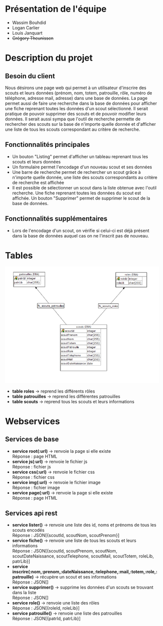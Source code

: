 # Présentation de l'équipe
- Wassim Bouhdid
- Logan Carlier
- Louis Janquart
- ~~Grégory Theunissen~~
# Description du projet
## Besoin du client
Nous désirons une page web qui permet à un utilisateur d'inscrire des scouts et leurs données (prénom, nom, totem, patrouille, rôle, numéro de téléphone, adresse mail, adresse) dans une base de données. La page permet aussi de faire une recherche dans la base de données pour afficher une fiche reprenant toutes les données d'un scout sélectionné. Il serait pratique de pouvoir supprimer des scouts et de pouvoir modifier leurs données. Il serait aussi sympa que l'outil de recherche permette de rechercher des scouts sur la base de n'importe quelle donnée et d'afficher une liste de tous les scouts correspondant au critère de recherche.

## Fonctionnalités principales
- Un bouton "Listing" permet d'afficher un tableau reprenant tous les scouts et leurs données
- Un formulaire permet l'encodage d'un nouveau scout et ses données
- Une barre de recherche permet de rechercher un scout grâce à n'importe quelle donnée, une liste des scouts correspondants au critère de recherche est affichée
- Il est possible de sélectionner un scout dans la liste obtenue avec l'outil recherche. Une fiche reprenant toutes les données du scout est affichée. Un bouton "Supprimer" permet de supprimer le scout de la base de données.
 
## Fonctionnalités supplémentaires
- Lors de l'encodage d'un scout, on vérifie si celui-ci est déjà présent dans la base de données auquel cas on ne l'inscrit pas de nouveau.

# Tables
![](diagramme_er.png)
- **table roles** -> reprend les différents rôles
- **table patrouilles** -> reprend les différentes patrouilles
- **table scouts** -> reprend tous les scouts et leurs informations

# Webservices  
## **Services de base**
- **service root(:url)** -> renvoie la page si elle existe  
Réponse : page HTML
- **service js(:url)** -> renvoie le fichier js  
Réponse : fichier js
- **service css(:url)** -> renvoie le fichier css  
Réponse : fichier css
- **service img(:url)** -> renvoie le fichier image  
Réponse : fichier image
- **service page(:url)** -> renvoie la page si elle existe  
Réponse : page HTML

## **Services api rest**
- **service lister()** -> renvoie une liste des id, noms et prénoms de tous les scouts encodés  
Réponse : JSON[{scoutId, scoutNom, scoutPrenom}]
- **service fiche()** -> renvoie une liste de tous les scouts et leurs informations  
Réponse : JSON[{scoutId, scoutPrenom, scoutNom, scoutDateNaissance, scoutTelephone, scoutMail, scoutTotem, roleLib, patrLib}]
- **service inscrire(:nom,:prenom,:dateNaissance,:telephone,:mail,:totem,:role,:patrouille)** -> récupère un scout et ses informations  
Réponse : JSON[]
- **service supprimer()** -> supprime les données d'un scouts se trouvant dans la liste  
Réponse : JSON[]
- **service role()** -> renvoie une liste des rôles  
Réponse : JSON[{roleId, roleLib}]
- **service patrouille()** -> renvoie une liste des patrouilles  
Réponse : JSON[{patrId, patrLib}]
